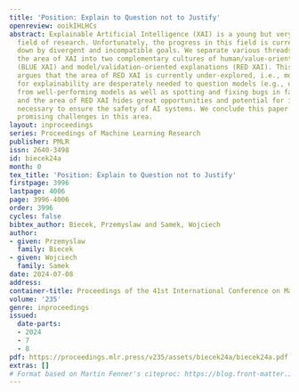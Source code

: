 ```yaml
---
title: 'Position: Explain to Question not to Justify'
openreview: ooikIHLHCs
abstract: Explainable Artificial Intelligence (XAI) is a young but very promising
  field of research. Unfortunately, the progress in this field is currently slowed
  down by divergent and incompatible goals. We separate various threads tangled within
  the area of XAI into two complementary cultures of human/value-oriented explanations
  (BLUE XAI) and model/validation-oriented explanations (RED XAI). This position paper
  argues that the area of RED XAI is currently under-explored, i.e., more methods
  for explainability are desperately needed to question models (e.g., extract knowledge
  from well-performing models as well as spotting and fixing bugs in faulty models),
  and the area of RED XAI hides great opportunities and potential for important research
  necessary to ensure the safety of AI systems. We conclude this paper by presenting
  promising challenges in this area.
layout: inproceedings
series: Proceedings of Machine Learning Research
publisher: PMLR
issn: 2640-3498
id: biecek24a
month: 0
tex_title: 'Position: Explain to Question not to Justify'
firstpage: 3996
lastpage: 4006
page: 3996-4006
order: 3996
cycles: false
bibtex_author: Biecek, Przemyslaw and Samek, Wojciech
author:
- given: Przemyslaw
  family: Biecek
- given: Wojciech
  family: Samek
date: 2024-07-08
address:
container-title: Proceedings of the 41st International Conference on Machine Learning
volume: '235'
genre: inproceedings
issued:
  date-parts:
  - 2024
  - 7
  - 8
pdf: https://proceedings.mlr.press/v235/assets/biecek24a/biecek24a.pdf
extras: []
# Format based on Martin Fenner's citeproc: https://blog.front-matter.io/posts/citeproc-yaml-for-bibliographies/
---
```

